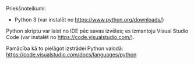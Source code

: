 
Priekšnoteikumi:
* Python 3 (var instalēt no https://www.python.org/downloads/)

Python skriptu var laist no IDE pēc savas izvēles;
es izmantoju Visual Studio Code (var instalēt no https://code.visualstudio.com/).

Pamācība kā to pielāgot izstrādei Python valodā:
https://code.visualstudio.com/docs/languages/python  
